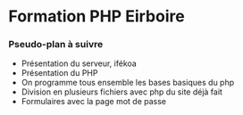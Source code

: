 # Formation PHP Eirboire

### Pseudo-plan à suivre

- Présentation du serveur, ifékoa
- Présentation du PHP
- On programme tous ensemble les bases basiques du php
- Division en plusieurs fichiers avec php du site déjà fait
- Formulaires avec la page mot de passe